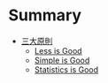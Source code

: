# Summary

* [三大原則](principles.md)
  * [Less is Good](principle1.md)
  * [Simple is Good](principle2.md)
  * [Statistics is Good](principle3.md)

